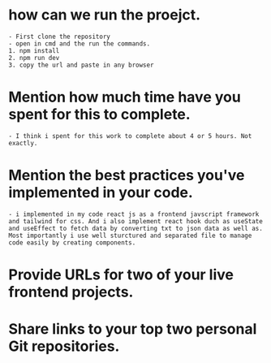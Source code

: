 #   how can we run the proejct.
    - First clone the repository
    - open in cmd and the run the commands.
    1. npm install 
    2. npm run dev 
    3. copy the url and paste in any browser
#   Mention how much time have you spent for this to complete.
    - I think i spent for this work to complete about 4 or 5 hours. Not exactly.

#   Mention the best practices you've implemented in your code.
    - i implemented in my code react js as a frontend javscript framework and tailwind for css. And i also implement react hook duch as useState and useEffect to fetch data by converting txt to json data as well as. Most importantly i use well sturctured and separated file to manage code easily by creating components. 

#  Provide URLs for two of your live frontend projects.

#  Share links to your top two personal Git repositories.



